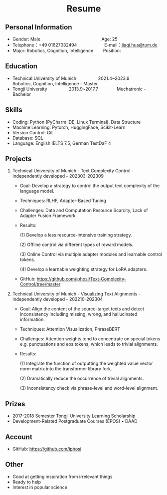  <center>
     <h1>Resume</h1>
 </center>

## Personal Information 

* Gender: Male&emsp;&emsp;&emsp;&emsp;&emsp;&emsp;&emsp;&emsp;&emsp;&emsp;&emsp;&emsp;&emsp;&emsp;Age: 25  
* Telephone：+49 01627032494&emsp;&emsp;&emsp;&emsp;&emsp;&emsp; E-mail：jiaqi.hua@tum.de   
* Major: Robotics, Cognition, Intelligence&emsp;&emsp;    Position:

## Education
    
* Technical University of Munich&emsp;&emsp;&emsp;&emsp;&emsp;2021.4~2023.9&emsp;&emsp;&emsp;&emsp; Robotics, Cognition, Intelligence - Master      
* Tongji University&emsp;&emsp;&emsp;&emsp;&emsp;2013.9~2017.7&emsp;&emsp;&emsp;&emsp; Mechatronic - Bachelor

## Skills

* Coding: Python (PyCharm IDE, Linux Terminal), Data Structure
* Machine Learning: Pytorch, HuggingFace, Scikit-Learn
* Version Control: Git
* Database: SQL
* Language: English IELTS 7.5, German TestDaF 4

## Projects

1. Technical University of Munich - Text Complexity Control - independently developed - 202303-202309
    * Goal: Develop a strategy to control the output text complexity of the language model.
    * Techniques: RLHF, Adapter-Based Tuning
    * Challenges: Data and Computation Resource Scarcity, Lack of Adapter Fusion Framework
    * Results:
      
      (1) Develop a less resource-intensive training strategy.
      
      (2) Offline control via different types of reward models.
      
      (3) Online Control via multiple adapter modules and learnable control tokens.
      
      (4) Develop a learnable weighting strategy for LoRA adapters.
      
    * GitHub: https://github.com/iphosi/Text-Complexity-Control/tree/master

2. Technical University of Munich - Visualizing Text Alignments - independently developed - 202210-202304
    * Goal: Align the content of the source-target texts and detect inconsistency including missing, wrong, and hallucinated information.
    * Techniques: Attention Visualization, PhraseBERT
    * Challenges: Attention weights tend to concentrate on special tokens e.g. punctuations and eos tokens, which leads to trivial alignments.
    * Results:

      (1) Integrate the function of outputting the weighted value vector norm matrix into the transformer library fork.

      (2) Dramatically reduce the occurrence of trivial alignments.

      (3) Inconsistency check via phrase-level and word-level alignment.

## Prizes
* 2017-2018 Semester Tongji University Learning Scholarship
* Development-Related Postgraduate Courses (EPOS) • DAAD

## Account
* GitHub: https://github.com/iphosi

## Other
* Good at getting inspiration from irrelevant things
* Ready to help
* Interest in popular science
